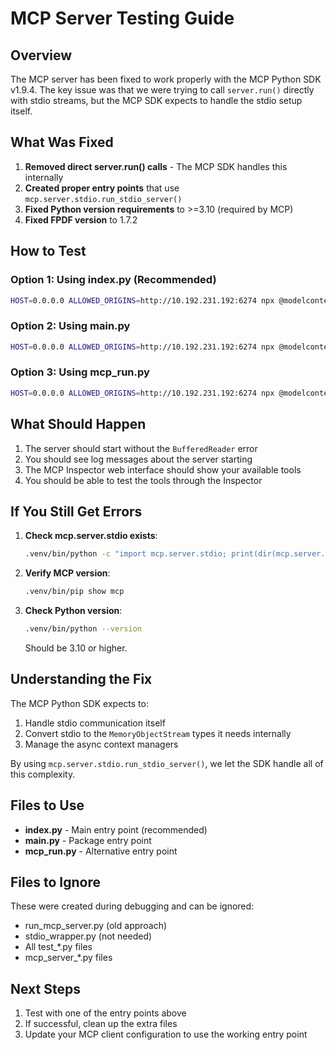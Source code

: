 # MCP Server Testing Guide

## Overview

The MCP server has been fixed to work properly with the MCP Python SDK v1.9.4. The key issue was that we were trying to call `server.run()` directly with stdio streams, but the MCP SDK expects to handle the stdio setup itself.

## What Was Fixed

1. **Removed direct server.run() calls** - The MCP SDK handles this internally
2. **Created proper entry points** that use `mcp.server.stdio.run_stdio_server()`
3. **Fixed Python version requirements** to >=3.10 (required by MCP)
4. **Fixed FPDF version** to 1.7.2

## How to Test

### Option 1: Using index.py (Recommended)

```bash
HOST=0.0.0.0 ALLOWED_ORIGINS=http://10.192.231.192:6274 npx @modelcontextprotocol/inspector .venv/bin/python index.py
```

### Option 2: Using __main__.py

```bash
HOST=0.0.0.0 ALLOWED_ORIGINS=http://10.192.231.192:6274 npx @modelcontextprotocol/inspector .venv/bin/python __main__.py
```

### Option 3: Using mcp_run.py

```bash
HOST=0.0.0.0 ALLOWED_ORIGINS=http://10.192.231.192:6274 npx @modelcontextprotocol/inspector .venv/bin/python mcp_run.py
```

## What Should Happen

1. The server should start without the `BufferedReader` error
2. You should see log messages about the server starting
3. The MCP Inspector web interface should show your available tools
4. You should be able to test the tools through the Inspector

## If You Still Get Errors

1. **Check mcp.server.stdio exists**:
   ```bash
   .venv/bin/python -c "import mcp.server.stdio; print(dir(mcp.server.stdio))"
   ```

2. **Verify MCP version**:
   ```bash
   .venv/bin/pip show mcp
   ```

3. **Check Python version**:
   ```bash
   .venv/bin/python --version
   ```
   Should be 3.10 or higher.

## Understanding the Fix

The MCP Python SDK expects to:
1. Handle stdio communication itself
2. Convert stdio to the `MemoryObjectStream` types it needs internally
3. Manage the async context managers

By using `mcp.server.stdio.run_stdio_server()`, we let the SDK handle all of this complexity.

## Files to Use

- **index.py** - Main entry point (recommended)
- **__main__.py** - Package entry point
- **mcp_run.py** - Alternative entry point

## Files to Ignore

These were created during debugging and can be ignored:
- run_mcp_server.py (old approach)
- stdio_wrapper.py (not needed)
- All test_*.py files
- mcp_server_*.py files

## Next Steps

1. Test with one of the entry points above
2. If successful, clean up the extra files
3. Update your MCP client configuration to use the working entry point